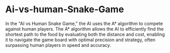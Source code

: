 # Ai-vs-human-Snake-Game
In the "AI vs Human Snake Game," the AI uses the A* algorithm to compete against human players. The A* algorithm allows the AI to efficiently find the shortest path to the food by evaluating both the distance and cost, enabling it to navigate the game board with optimal precision and strategy, often surpassing human players in speed and accuracy.
